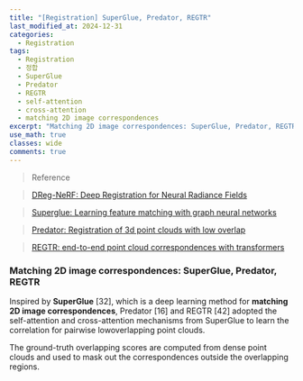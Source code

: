 ```yaml
---
title: "[Registration] SuperGlue, Predator, REGTR"
last_modified_at: 2024-12-31
categories:
  - Registration
tags:
  - Registration
  - 정합
  - SuperGlue
  - Predator
  - REGTR
  - self-attention
  - cross-attention
  - matching 2D image correspondences
excerpt: "Matching 2D image correspondences: SuperGlue, Predator, REGTR"
use_math: true
classes: wide
comments: true
---
```


> Reference

> [DReg-NeRF: Deep Registration for Neural Radiance Fields
](https://openaccess.thecvf.com/content/ICCV2023/papers/Chen_DReg-NeRF_Deep_Registration_for_Neural_Radiance_Fields_ICCV_2023_paper.pdf)

> [Superglue: Learning feature matching with graph neural networks]()

> [Predator: Registration of 3d point clouds with low overlap]()

> [REGTR: end-to-end point cloud correspondences with transformers]()

### Matching 2D image correspondences: SuperGlue, Predator, REGTR

Inspired by **SuperGlue** [32], which is a deep learning method for **matching 2D image correspondences**, Predator [16] and REGTR [42] adopted the self-attention and cross-attention mechanisms from SuperGlue to learn the correlation for pairwise lowoverlapping point clouds. 

The ground-truth overlapping scores are computed from dense point clouds and used to mask out the correspondences outside the overlapping regions.


